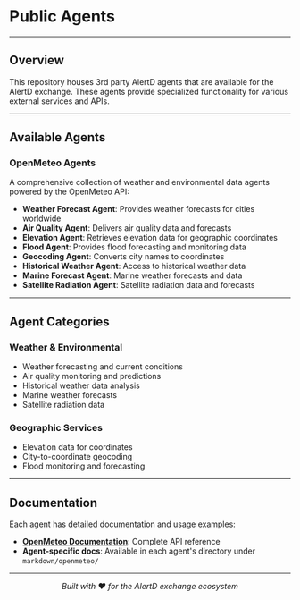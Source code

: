 # Public Agents

---

## Overview

This repository houses 3rd party AlertD agents that are available for the AlertD exchange. These agents provide specialized functionality for various external services and APIs.

---

## Available Agents

### OpenMeteo Agents

A comprehensive collection of weather and environmental data agents powered by the OpenMeteo API:

- **Weather Forecast Agent**: Provides weather forecasts for cities worldwide
- **Air Quality Agent**: Delivers air quality data and forecasts
- **Elevation Agent**: Retrieves elevation data for geographic coordinates
- **Flood Agent**: Provides flood forecasting and monitoring data
- **Geocoding Agent**: Converts city names to coordinates
- **Historical Weather Agent**: Access to historical weather data
- **Marine Forecast Agent**: Marine weather forecasts and data
- **Satellite Radiation Agent**: Satellite radiation data and forecasts

---

## Agent Categories

### Weather & Environmental

- Weather forecasting and current conditions
- Air quality monitoring and predictions
- Historical weather data analysis
- Marine weather forecasts
- Satellite radiation data

### Geographic Services

- Elevation data for coordinates
- City-to-coordinate geocoding
- Flood monitoring and forecasting

---

## Documentation

Each agent has detailed documentation and usage examples:

- **[OpenMeteo Documentation](./markdown/openmeteo/docs/openmeteo.md)**: Complete API reference
- **Agent-specific docs**: Available in each agent's directory under `markdown/openmeteo/`

---

<div align="center">

_Built with ❤️ for the AlertD exchange ecosystem_

</div>
